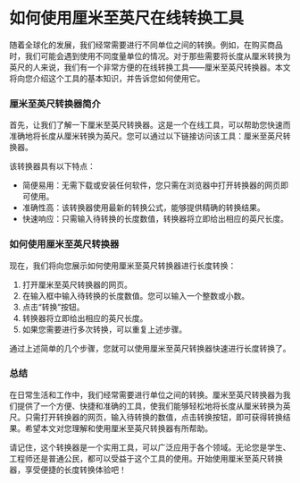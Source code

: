 如何使用厘米至英尺在线转换工具
===============

随着全球化的发展，我们经常需要进行不同单位之间的转换。例如，在购买商品时，我们可能会遇到使用不同度量单位的情况。对于那些需要将长度从厘米转换为英尺的人来说，我们有一个非常方便的在线转换工具——厘米至英尺转换器。本文将向您介绍这个工具的基本知识，并告诉您如何使用它。

### 厘米至英尺转换器简介

首先，让我们了解一下厘米至英尺转换器。这是一个在线工具，可以帮助您快速而准确地将长度从厘米转换为英尺。您可以通过以下链接访问该工具：厘米至英尺转换器。

该转换器具有以下特点：

- 简便易用：无需下载或安装任何软件，您只需在浏览器中打开转换器的网页即可使用。
- 准确性高：该转换器使用最新的转换公式，能够提供精确的转换结果。
- 快速响应：只需输入待转换的长度数值，转换器将立即给出相应的英尺长度。

### 如何使用厘米至英尺转换器

现在，我们将向您展示如何使用厘米至英尺转换器进行长度转换：

1. 打开厘米至英尺转换器的网页。
2. 在输入框中输入待转换的长度数值。您可以输入一个整数或小数。
3. 点击“转换”按钮。
4. 转换器将立即给出相应的英尺长度。
5. 如果您需要进行多次转换，可以重复上述步骤。

通过上述简单的几个步骤，您就可以使用厘米至英尺转换器快速进行长度转换了。

### 总结

在日常生活和工作中，我们经常需要进行单位之间的转换。厘米至英尺转换器为我们提供了一个方便、快捷和准确的工具，使我们能够轻松地将长度从厘米转换为英尺。只需打开转换器的网页，输入待转换的数值，点击转换按钮，即可获得转换结果。希望本文对您理解和使用厘米至英尺转换器有所帮助。

请记住，这个转换器是一个实用工具，可以广泛应用于各个领域。无论您是学生、工程师还是普通公民，都可以受益于这个工具的使用。开始使用厘米至英尺转换器，享受便捷的长度转换体验吧！